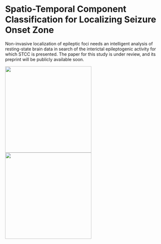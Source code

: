 # Spatio-Temporal Component Classification for Localizing Seizure Onset Zone
Non-invasive localization of epileptic foci needs an intelligent analysis of resting-state brain data in search of the interictal epileptogenic activity for which STCC is presented. The paper for this study is under review, and its preprint will be publicly available soon.

<img src="https://github.com/smsadjadi/Spatio-Temporal-Component-based-Functional-Connectivity-for-Epileptogenic-Seizure-Localization/assets/62998417/5a81aaa9-ee97-4288-9ce5-5461162f435f.png" height="280"></div>
<img src="https://github.com/smsadjadi/Spatio-Temporal-Component-based-Functional-Connectivity-for-Epileptogenic-Seizure-Localization/assets/62998417/f9bc8d1e-fb76-4430-82b8-9a5850a2de7d.png" height="280"></div>  
